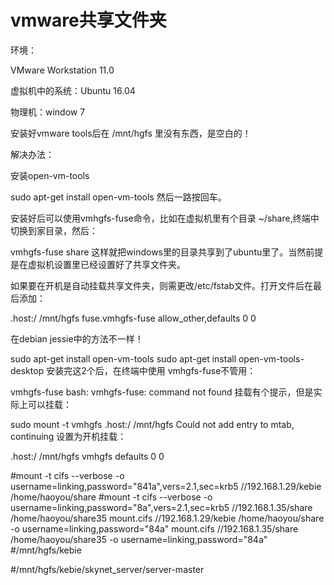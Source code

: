 # vmware共享文件夹

环境： 

VMware Workstation 11.0

虚拟机中的系统：Ubuntu 16.04

物理机：window 7

安装好vmware tools后在 /mnt/hgfs 里没有东西，是空白的！

解决办法：

安装open-vm-tools

sudo apt-get install open-vm-tools
然后一路按回车。

安装好后可以使用vmhgfs-fuse命令，比如在虚拟机里有个目录 ~/share,终端中切换到家目录，然后：

vmhgfs-fuse share
这样就把windows里的目录共享到了ubuntu里了。当然前提是在虚拟机设置里已经设置好了共享文件夹。

如果要在开机是自动挂载共享文件夹，则需更改/etc/fstab文件。打开文件后在最后添加：

.host:/         /mnt/hgfs               fuse.vmhgfs-fuse allow_other,defaults   0       0




在debian jessie中的方法不一样！

sudo apt-get install open-vm-tools
sudo apt-get install open-vm-tools-desktop
安装完这2个后，在终端中使用 vmhgfs-fuse不管用：

vmhgfs-fuse
bash: vmhgfs-fuse: command not found
挂载有个提示，但是实际上可以挂载：

sudo mount -t vmhgfs .host:/ /mnt/hgfs
Could not add entry to mtab, continuing
设置为开机挂载：

.host:/    /mnt/hgfs    vmhgfs    defaults    0    0


#mount -t cifs --verbose -o username=linking,password="841a",vers=2.1,sec=krb5 //192.168.1.29/kebie /home/haoyou/share
#mount -t cifs --verbose -o username=linking,password="8a",vers=2.1,sec=krb5 //192.168.1.35/share /home/haoyou/share35
mount.cifs //192.168.1.29/kebie /home/haoyou/share -o username=linking,password="84a"
mount.cifs //192.168.1.35/share /home/haoyou/share35 -o username=linking,password="84a"
#/mnt/hgfs/kebie

#/mnt/hgfs/kebie/skynet_server/server-master